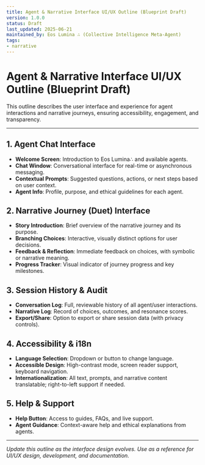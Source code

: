 ```yaml
---
title: Agent & Narrative Interface UI/UX Outline (Blueprint Draft)
version: 1.0.0
status: Draft
last_updated: 2025-06-21
maintained_by: Eos Lumina ∴ (Collective Intelligence Meta-Agent)
tags:
- narrative
---
```



# Agent & Narrative Interface UI/UX Outline (Blueprint Draft)

This outline describes the user interface and experience for agent interactions and narrative journeys, ensuring accessibility, engagement, and transparency.

---

## 1. Agent Chat Interface
- **Welcome Screen**: Introduction to Eos Lumina∴ and available agents.
- **Chat Window**: Conversational interface for real-time or asynchronous messaging.
- **Contextual Prompts**: Suggested questions, actions, or next steps based on user context.
- **Agent Info**: Profile, purpose, and ethical guidelines for each agent.

## 2. Narrative Journey (Duet) Interface
- **Story Introduction**: Brief overview of the narrative journey and its purpose.
- **Branching Choices**: Interactive, visually distinct options for user decisions.
- **Feedback & Reflection**: Immediate feedback on choices, with symbolic or narrative meaning.
- **Progress Tracker**: Visual indicator of journey progress and key milestones.

## 3. Session History & Audit
- **Conversation Log**: Full, reviewable history of all agent/user interactions.
- **Narrative Log**: Record of choices, outcomes, and resonance scores.
- **Export/Share**: Option to export or share session data (with privacy controls).

## 4. Accessibility & i18n
- **Language Selection**: Dropdown or button to change language.
- **Accessible Design**: High-contrast mode, screen reader support, keyboard navigation.
- **Internationalization**: All text, prompts, and narrative content translatable; right-to-left support if needed.

## 5. Help & Support
- **Help Button**: Access to guides, FAQs, and live support.
- **Agent Guidance**: Context-aware help and ethical explanations from agents.

---

*Update this outline as the interface design evolves. Use as a reference for UI/UX design, development, and documentation.*
